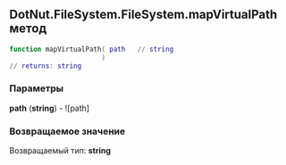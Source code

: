 ## DotNut.FileSystem.FileSystem.mapVirtualPath метод


```lua
function mapVirtualPath( path   // string
                       )
// returns: string
```


### Параметры

**path** (**string**) - ![path]

### Возвращаемое значение

Возвращаемый тип: **string**

